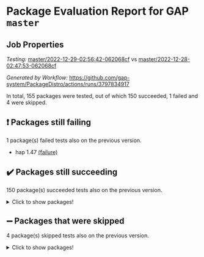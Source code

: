 # Package Evaluation Report for GAP `master`

## Job Properties

*Testing:* [master/2022-12-29-02:56:42-062068cf](https://github.com/gap-system/PackageDistro/blob/data/reports/master/2022-12-29-02:56:42-062068cf) vs [master/2022-12-28-02:47:53-062068cf](https://github.com/gap-system/PackageDistro/blob/data/reports/master/2022-12-28-02:47:53-062068cf)

*Generated by Workflow:* https://github.com/gap-system/PackageDistro/actions/runs/3797834917

In total, 155 packages were tested, out of which 150 succeeded, 1 failed and 4 were skipped.

## :exclamation: Packages still failing

1 package(s) failed tests also on the previous version.
- hap 1.47 [(failure)](https://github.com/gap-system/PackageDistro/actions/runs/3797834917/jobs/6459234923)

## :heavy_check_mark: Packages still succeeding

150 package(s) succeeded tests also on the previous version.
<details><summary>Click to show packages!</summary>

- 4ti2interface 2022.09-01 [(success)](https://github.com/gap-system/PackageDistro/actions/runs/3797834917/jobs/6459229673)
- ace 5.6.1 [(success)](https://github.com/gap-system/PackageDistro/actions/runs/3797834917/jobs/6459229719)
- aclib 1.3.2 [(success)](https://github.com/gap-system/PackageDistro/actions/runs/3797834917/jobs/6459229819)
- agt 0.3 [(success)](https://github.com/gap-system/PackageDistro/actions/runs/3797834917/jobs/6459229866)
- alnuth 3.2.1 [(success)](https://github.com/gap-system/PackageDistro/actions/runs/3797834917/jobs/6459229908)
- anupq 3.2.6 [(success)](https://github.com/gap-system/PackageDistro/actions/runs/3797834917/jobs/6459229953)
- atlasrep 2.1.6 [(success)](https://github.com/gap-system/PackageDistro/actions/runs/3797834917/jobs/6459229986)
- autodoc 2022.10.20 [(success)](https://github.com/gap-system/PackageDistro/actions/runs/3797834917/jobs/6459230030)
- automata 1.15 [(success)](https://github.com/gap-system/PackageDistro/actions/runs/3797834917/jobs/6459230121)
- automgrp 1.3.2 [(success)](https://github.com/gap-system/PackageDistro/actions/runs/3797834917/jobs/6459230849)
- autpgrp 1.11 [(success)](https://github.com/gap-system/PackageDistro/actions/runs/3797834917/jobs/6459230943)
- cap 2022.12-15 [(success)](https://github.com/gap-system/PackageDistro/actions/runs/3797834917/jobs/6459231784)
- caratinterface 2.3.4 [(success)](https://github.com/gap-system/PackageDistro/actions/runs/3797834917/jobs/6459232227)
- cddinterface 2022.11.01 [(success)](https://github.com/gap-system/PackageDistro/actions/runs/3797834917/jobs/6459232303)
- circle 1.6.5 [(success)](https://github.com/gap-system/PackageDistro/actions/runs/3797834917/jobs/6459232355)
- classicpres 1.22 [(success)](https://github.com/gap-system/PackageDistro/actions/runs/3797834917/jobs/6459232415)
- cohomolo 1.6.10 [(success)](https://github.com/gap-system/PackageDistro/actions/runs/3797834917/jobs/6459232463)
- congruence 1.2.4 [(success)](https://github.com/gap-system/PackageDistro/actions/runs/3797834917/jobs/6459232533)
- corelg 1.56 [(success)](https://github.com/gap-system/PackageDistro/actions/runs/3797834917/jobs/6459232617)
- crime 1.6 [(success)](https://github.com/gap-system/PackageDistro/actions/runs/3797834917/jobs/6459232684)
- crisp 1.4.6 [(success)](https://github.com/gap-system/PackageDistro/actions/runs/3797834917/jobs/6459232747)
- crypting 0.10.4 [(success)](https://github.com/gap-system/PackageDistro/actions/runs/3797834917/jobs/6459232800)
- cryst 4.1.25 [(success)](https://github.com/gap-system/PackageDistro/actions/runs/3797834917/jobs/6459232861)
- crystcat 1.1.10 [(success)](https://github.com/gap-system/PackageDistro/actions/runs/3797834917/jobs/6459232913)
- ctbllib 1.3.4 [(success)](https://github.com/gap-system/PackageDistro/actions/runs/3797834917/jobs/6459232981)
- cubefree 1.19 [(success)](https://github.com/gap-system/PackageDistro/actions/runs/3797834917/jobs/6459233054)
- curlinterface 2.3.1 [(success)](https://github.com/gap-system/PackageDistro/actions/runs/3797834917/jobs/6459233127)
- cvec 2.7.6 [(success)](https://github.com/gap-system/PackageDistro/actions/runs/3797834917/jobs/6459233209)
- datastructures 0.3.0 [(success)](https://github.com/gap-system/PackageDistro/actions/runs/3797834917/jobs/6459233259)
- deepthought 1.0.6 [(success)](https://github.com/gap-system/PackageDistro/actions/runs/3797834917/jobs/6459233322)
- design 1.7 [(success)](https://github.com/gap-system/PackageDistro/actions/runs/3797834917/jobs/6459233400)
- difsets 2.3.1 [(success)](https://github.com/gap-system/PackageDistro/actions/runs/3797834917/jobs/6459233460)
- digraphs 1.6.1 [(success)](https://github.com/gap-system/PackageDistro/actions/runs/3797834917/jobs/6459233555)
- edim 1.3.6 [(success)](https://github.com/gap-system/PackageDistro/actions/runs/3797834917/jobs/6459233639)
- example 4.3.2 [(success)](https://github.com/gap-system/PackageDistro/actions/runs/3797834917/jobs/6459233698)
- examplesforhomalg 2022.11-01 [(success)](https://github.com/gap-system/PackageDistro/actions/runs/3797834917/jobs/6459233749)
- factint 1.6.3 [(success)](https://github.com/gap-system/PackageDistro/actions/runs/3797834917/jobs/6459233803)
- ferret 1.0.9 [(success)](https://github.com/gap-system/PackageDistro/actions/runs/3797834917/jobs/6459233850)
- fga 1.4.0 [(success)](https://github.com/gap-system/PackageDistro/actions/runs/3797834917/jobs/6459233884)
- fining 1.5.4 [(success)](https://github.com/gap-system/PackageDistro/actions/runs/3797834917/jobs/6459233922)
- float 1.0.3 [(success)](https://github.com/gap-system/PackageDistro/actions/runs/3797834917/jobs/6459233973)
- format 1.4.3 [(success)](https://github.com/gap-system/PackageDistro/actions/runs/3797834917/jobs/6459234013)
- forms 1.2.9 [(success)](https://github.com/gap-system/PackageDistro/actions/runs/3797834917/jobs/6459234053)
- fplsa 1.2.5 [(success)](https://github.com/gap-system/PackageDistro/actions/runs/3797834917/jobs/6459234087)
- fr 2.4.12 [(success)](https://github.com/gap-system/PackageDistro/actions/runs/3797834917/jobs/6459234115)
- francy 1.2.5 [(success)](https://github.com/gap-system/PackageDistro/actions/runs/3797834917/jobs/6459234149)
- fwtree 1.3 [(success)](https://github.com/gap-system/PackageDistro/actions/runs/3797834917/jobs/6459234190)
- gapdoc 1.6.6 [(success)](https://github.com/gap-system/PackageDistro/actions/runs/3797834917/jobs/6459234217)
- gauss 2022.12-01 [(success)](https://github.com/gap-system/PackageDistro/actions/runs/3797834917/jobs/6459234265)
- gaussforhomalg 2022.08-03 [(success)](https://github.com/gap-system/PackageDistro/actions/runs/3797834917/jobs/6459234309)
- gbnp 1.0.5 [(success)](https://github.com/gap-system/PackageDistro/actions/runs/3797834917/jobs/6459234354)
- generalizedmorphismsforcap 2022.12-01 [(success)](https://github.com/gap-system/PackageDistro/actions/runs/3797834917/jobs/6459234390)
- genss 1.6.8 [(success)](https://github.com/gap-system/PackageDistro/actions/runs/3797834917/jobs/6459234424)
- gradedmodules 2022.09-02 [(success)](https://github.com/gap-system/PackageDistro/actions/runs/3797834917/jobs/6459234454)
- gradedringforhomalg 2022.11-01 [(success)](https://github.com/gap-system/PackageDistro/actions/runs/3797834917/jobs/6459234506)
- grape 4.9.0 [(success)](https://github.com/gap-system/PackageDistro/actions/runs/3797834917/jobs/6459234551)
- groupoids 1.71 [(success)](https://github.com/gap-system/PackageDistro/actions/runs/3797834917/jobs/6459234592)
- grpconst 2.6.3 [(success)](https://github.com/gap-system/PackageDistro/actions/runs/3797834917/jobs/6459234630)
- guarana 0.96.3 [(success)](https://github.com/gap-system/PackageDistro/actions/runs/3797834917/jobs/6459234684)
- guava 3.17 [(success)](https://github.com/gap-system/PackageDistro/actions/runs/3797834917/jobs/6459234743)
- hapcryst 0.1.15 [(success)](https://github.com/gap-system/PackageDistro/actions/runs/3797834917/jobs/6459234974)
- hecke 1.5.3 [(success)](https://github.com/gap-system/PackageDistro/actions/runs/3797834917/jobs/6459235051)
- help 3.5 [(success)](https://github.com/gap-system/PackageDistro/actions/runs/3797834917/jobs/6459235218)
- homalg 2022.12-02 [(success)](https://github.com/gap-system/PackageDistro/actions/runs/3797834917/jobs/6459235279)
- homalgtocas 2022.11-02 [(success)](https://github.com/gap-system/PackageDistro/actions/runs/3797834917/jobs/6459235326)
- idrel 2.44 [(success)](https://github.com/gap-system/PackageDistro/actions/runs/3797834917/jobs/6459235367)
- images 1.3.1 [(success)](https://github.com/gap-system/PackageDistro/actions/runs/3797834917/jobs/6459235408)
- intpic 0.3.0 [(success)](https://github.com/gap-system/PackageDistro/actions/runs/3797834917/jobs/6459235458)
- io 4.8.0 [(success)](https://github.com/gap-system/PackageDistro/actions/runs/3797834917/jobs/6459235510)
- io_forhomalg 2022.11-01 [(success)](https://github.com/gap-system/PackageDistro/actions/runs/3797834917/jobs/6459235580)
- irredsol 1.4.4 [(success)](https://github.com/gap-system/PackageDistro/actions/runs/3797834917/jobs/6459235644)
- json 2.1.1 [(success)](https://github.com/gap-system/PackageDistro/actions/runs/3797834917/jobs/6459235700)
- jupyterkernel 1.4.1 [(success)](https://github.com/gap-system/PackageDistro/actions/runs/3797834917/jobs/6459235744)
- jupyterviz 1.5.6 [(success)](https://github.com/gap-system/PackageDistro/actions/runs/3797834917/jobs/6459235807)
- kan 1.34 [(success)](https://github.com/gap-system/PackageDistro/actions/runs/3797834917/jobs/6459235875)
- kbmag 1.5.10 [(success)](https://github.com/gap-system/PackageDistro/actions/runs/3797834917/jobs/6459235938)
- laguna 3.9.5 [(success)](https://github.com/gap-system/PackageDistro/actions/runs/3797834917/jobs/6459236018)
- liealgdb 2.2.1 [(success)](https://github.com/gap-system/PackageDistro/actions/runs/3797834917/jobs/6459236081)
- liepring 2.8 [(success)](https://github.com/gap-system/PackageDistro/actions/runs/3797834917/jobs/6459236169)
- liering 2.4.2 [(success)](https://github.com/gap-system/PackageDistro/actions/runs/3797834917/jobs/6459236282)
- linearalgebraforcap 2022.12-04 [(success)](https://github.com/gap-system/PackageDistro/actions/runs/3797834917/jobs/6459236373)
- localizeringforhomalg 2022.11-01 [(success)](https://github.com/gap-system/PackageDistro/actions/runs/3797834917/jobs/6459236427)
- loops 3.4.3 [(success)](https://github.com/gap-system/PackageDistro/actions/runs/3797834917/jobs/6459236480)
- lpres 1.0.3 [(success)](https://github.com/gap-system/PackageDistro/actions/runs/3797834917/jobs/6459236583)
- majoranaalgebras 1.5.1 [(success)](https://github.com/gap-system/PackageDistro/actions/runs/3797834917/jobs/6459236631)
- mapclass 1.4.6 [(success)](https://github.com/gap-system/PackageDistro/actions/runs/3797834917/jobs/6459236708)
- matgrp 0.70 [(success)](https://github.com/gap-system/PackageDistro/actions/runs/3797834917/jobs/6459236767)
- matricesforhomalg 2022.12-01 [(success)](https://github.com/gap-system/PackageDistro/actions/runs/3797834917/jobs/6459236850)
- modisom 2.5.3 [(success)](https://github.com/gap-system/PackageDistro/actions/runs/3797834917/jobs/6459236911)
- modulepresentationsforcap 2022.12-01 [(success)](https://github.com/gap-system/PackageDistro/actions/runs/3797834917/jobs/6459236963)
- modules 2022.11-01 [(success)](https://github.com/gap-system/PackageDistro/actions/runs/3797834917/jobs/6459237017)
- monoidalcategories 2022.12-01 [(success)](https://github.com/gap-system/PackageDistro/actions/runs/3797834917/jobs/6459237100)
- nconvex 2022.09-01 [(success)](https://github.com/gap-system/PackageDistro/actions/runs/3797834917/jobs/6459237157)
- nilmat 1.4.2 [(success)](https://github.com/gap-system/PackageDistro/actions/runs/3797834917/jobs/6459237221)
- nock 1.5 [(success)](https://github.com/gap-system/PackageDistro/actions/runs/3797834917/jobs/6459237312)
- normalizinterface 1.3.5 [(success)](https://github.com/gap-system/PackageDistro/actions/runs/3797834917/jobs/6459237846)
- nq 2.5.9 [(success)](https://github.com/gap-system/PackageDistro/actions/runs/3797834917/jobs/6459238490)
- numericalsgps 1.3.1 [(success)](https://github.com/gap-system/PackageDistro/actions/runs/3797834917/jobs/6459238527)
- openmath 11.5.2 [(success)](https://github.com/gap-system/PackageDistro/actions/runs/3797834917/jobs/6459238567)
- orb 4.9.0 [(success)](https://github.com/gap-system/PackageDistro/actions/runs/3797834917/jobs/6459238616)
- packagemanager 1.3.2 [(success)](https://github.com/gap-system/PackageDistro/actions/runs/3797834917/jobs/6459238685)
- patternclass 2.4.3 [(success)](https://github.com/gap-system/PackageDistro/actions/runs/3797834917/jobs/6459238750)
- permut 2.0.4 [(success)](https://github.com/gap-system/PackageDistro/actions/runs/3797834917/jobs/6459238823)
- polenta 1.3.10 [(success)](https://github.com/gap-system/PackageDistro/actions/runs/3797834917/jobs/6459238890)
- polymaking 0.8.6 [(success)](https://github.com/gap-system/PackageDistro/actions/runs/3797834917/jobs/6459239010)
- primgrp 3.4.3 [(success)](https://github.com/gap-system/PackageDistro/actions/runs/3797834917/jobs/6459239076)
- profiling 2.5.2 [(success)](https://github.com/gap-system/PackageDistro/actions/runs/3797834917/jobs/6459239199)
- qpa 1.34 [(success)](https://github.com/gap-system/PackageDistro/actions/runs/3797834917/jobs/6459239266)
- quagroup 1.8.3 [(success)](https://github.com/gap-system/PackageDistro/actions/runs/3797834917/jobs/6459239318)
- radiroot 2.9 [(success)](https://github.com/gap-system/PackageDistro/actions/runs/3797834917/jobs/6459239370)
- rcwa 4.7.1 [(success)](https://github.com/gap-system/PackageDistro/actions/runs/3797834917/jobs/6459239434)
- rds 1.8 [(success)](https://github.com/gap-system/PackageDistro/actions/runs/3797834917/jobs/6459239496)
- recog 1.4.2 [(success)](https://github.com/gap-system/PackageDistro/actions/runs/3797834917/jobs/6459239529)
- repndecomp 1.2.1 [(success)](https://github.com/gap-system/PackageDistro/actions/runs/3797834917/jobs/6459239567)
- repsn 3.1.0 [(success)](https://github.com/gap-system/PackageDistro/actions/runs/3797834917/jobs/6459239612)
- resclasses 4.7.3 [(success)](https://github.com/gap-system/PackageDistro/actions/runs/3797834917/jobs/6459239672)
- ringsforhomalg 2022.11-01 [(success)](https://github.com/gap-system/PackageDistro/actions/runs/3797834917/jobs/6459239718)
- sco 2022.09-01 [(success)](https://github.com/gap-system/PackageDistro/actions/runs/3797834917/jobs/6459239756)
- scscp 2.4.0 [(success)](https://github.com/gap-system/PackageDistro/actions/runs/3797834917/jobs/6459239806)
- semigroups 5.2.0 [(success)](https://github.com/gap-system/PackageDistro/actions/runs/3797834917/jobs/6459239842)
- sglppow 2.3 [(success)](https://github.com/gap-system/PackageDistro/actions/runs/3797834917/jobs/6459239902)
- sgpviz 0.999.5 [(success)](https://github.com/gap-system/PackageDistro/actions/runs/3797834917/jobs/6459239982)
- simpcomp 2.1.14 [(success)](https://github.com/gap-system/PackageDistro/actions/runs/3797834917/jobs/6459240028)
- singular 2022.09.23 [(success)](https://github.com/gap-system/PackageDistro/actions/runs/3797834917/jobs/6459240073)
- sl2reps 1.1 [(success)](https://github.com/gap-system/PackageDistro/actions/runs/3797834917/jobs/6459240117)
- sla 1.5.3 [(success)](https://github.com/gap-system/PackageDistro/actions/runs/3797834917/jobs/6459240175)
- smallgrp 1.5.1 [(success)](https://github.com/gap-system/PackageDistro/actions/runs/3797834917/jobs/6459240230)
- smallsemi 0.6.13 [(success)](https://github.com/gap-system/PackageDistro/actions/runs/3797834917/jobs/6459240284)
- sonata 2.9.6 [(success)](https://github.com/gap-system/PackageDistro/actions/runs/3797834917/jobs/6459240347)
- sophus 1.27 [(success)](https://github.com/gap-system/PackageDistro/actions/runs/3797834917/jobs/6459240415)
- spinsym 1.5.2 [(success)](https://github.com/gap-system/PackageDistro/actions/runs/3797834917/jobs/6459240469)
- standardff 0.9.4 [(success)](https://github.com/gap-system/PackageDistro/actions/runs/3797834917/jobs/6459240524)
- symbcompcc 1.3.2 [(success)](https://github.com/gap-system/PackageDistro/actions/runs/3797834917/jobs/6459240604)
- thelma 1.3 [(success)](https://github.com/gap-system/PackageDistro/actions/runs/3797834917/jobs/6459240662)
- tomlib 1.2.9 [(success)](https://github.com/gap-system/PackageDistro/actions/runs/3797834917/jobs/6459240750)
- toolsforhomalg 2022.12-01 [(success)](https://github.com/gap-system/PackageDistro/actions/runs/3797834917/jobs/6459240805)
- toric 1.9.5 [(success)](https://github.com/gap-system/PackageDistro/actions/runs/3797834917/jobs/6459240864)
- toricvarieties 2022.07.13 [(success)](https://github.com/gap-system/PackageDistro/actions/runs/3797834917/jobs/6459240925)
- transgrp 3.6.3 [(success)](https://github.com/gap-system/PackageDistro/actions/runs/3797834917/jobs/6459240977)
- ugaly 4.0.3 [(success)](https://github.com/gap-system/PackageDistro/actions/runs/3797834917/jobs/6459241049)
- unipot 1.5 [(success)](https://github.com/gap-system/PackageDistro/actions/runs/3797834917/jobs/6459241173)
- unitlib 4.1.0 [(success)](https://github.com/gap-system/PackageDistro/actions/runs/3797834917/jobs/6459241261)
- utils 0.81 [(success)](https://github.com/gap-system/PackageDistro/actions/runs/3797834917/jobs/6459241321)
- uuid 0.7 [(success)](https://github.com/gap-system/PackageDistro/actions/runs/3797834917/jobs/6459241370)
- walrus 0.9991 [(success)](https://github.com/gap-system/PackageDistro/actions/runs/3797834917/jobs/6459241521)
- wedderga 4.10.2 [(success)](https://github.com/gap-system/PackageDistro/actions/runs/3797834917/jobs/6459241639)
- xmod 2.88 [(success)](https://github.com/gap-system/PackageDistro/actions/runs/3797834917/jobs/6459241683)
- xmodalg 1.23 [(success)](https://github.com/gap-system/PackageDistro/actions/runs/3797834917/jobs/6459241725)
- yangbaxter 0.10.2 [(success)](https://github.com/gap-system/PackageDistro/actions/runs/3797834917/jobs/6459241773)
- zeromqinterface 0.14 [(success)](https://github.com/gap-system/PackageDistro/actions/runs/3797834917/jobs/6459241818)
</details>

## :heavy_minus_sign: Packages that were skipped

4 package(s) skipped tests also on the previous version.
<details><summary>Click to show packages!</summary>

- browse 1.8.19 [(skipped)](https://github.com/gap-system/PackageDistro/actions/runs/3797834917/jobs/6459093123)
- itc 1.5.1 [(skipped)](https://github.com/gap-system/PackageDistro/actions/runs/3797834917/jobs/6459093123)
- polycyclic 2.16 [(skipped)](https://github.com/gap-system/PackageDistro/actions/runs/3797834917/jobs/6459093123)
- xgap 4.31 [(skipped)](https://github.com/gap-system/PackageDistro/actions/runs/3797834917/jobs/6459093123)
</details>

